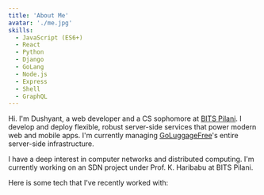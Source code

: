 ```yaml
---
title: 'About Me'
avatar: './me.jpg'
skills:
  - JavaScript (ES6+)
  - React
  - Python
  - Django
  - GoLang
  - Node.js
  - Express
  - Shell
  - GraphQL
---
```


Hi. I'm Dushyant, a web developer and a CS sophomore at [BITS Pilani](https://www.bits-pilani.ac.in). I develop and deploy flexible, robust server-side services that power modern web and mobile apps. I'm currently managing [GoLuggageFree](https://www.goluggagefree.com)'s entire server-side infrastructure.

I have a deep interest in computer networks and distributed computing. I'm currently working on an SDN project under Prof. K. Haribabu at BITS Pilani.

Here is some tech that I've recently worked with:
